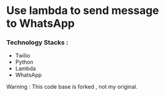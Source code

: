 # Use lambda to send message to WhatsApp

### Technology Stacks : 

- Twilio
- Python
- Lambda
- WhatsApp


Warning : This code base is forked , not my original.  
